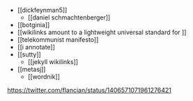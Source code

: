 - [[dickfeynman5]]
	- [[daniel schmachtenberger]]
- [[botginia]]
- [[wikilinks amount to a lightweight universal standard for ]]
- [[telekommunist manifesto]]
- [[i annotate]]
- [[sutty]]
	- [[jekyll wikilinks]]
- [[metasj]]
	- [[wordnik]]

https://twitter.com/flancian/status/1406571071961276421